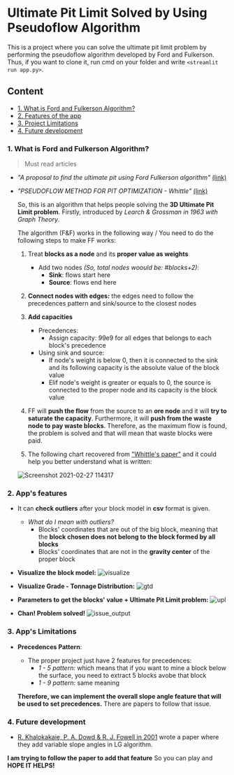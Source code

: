 # Ultimate Pit Limit Solved by Using Pseudoflow Algorithm

This is a project where you can solve the ultimate pit limit problem by performing the pseudoflow algorithm developed by Ford and Fulkerson. Thus, if you want to clone it, run cmd on your folder and write `<streamlit run app.py>`.

<h2> Content </h2>

* [1. What is Ford and Fulkerson Algorithm?](#s1)
* [2. Features of the app](#s2)
* [3. Project Limitations ](#s3)
* [4. Future development ](#s4)


<h3 id = "s1"> 1. What is Ford and Fulkerson Algorithm? </h3>

> Must read articles 
 - *"A proposal to find the ultimate pit using Ford Fulkerson algorithm"* [(link)](https://www.scielo.br/scielo.php?pid=S0370-44672014000400006&script=sci_arttext)
 - *"PSEUDOFLOW METHOD FOR PIT OPTIMIZATION - Whittle"* [(link)](https://www.3ds.com/fileadmin/PRODUCTS-SERVICES/GEOVIA/PDF/whitepaper/2017-GEOVIA-WHITEPAPER-PSEUDOFLOW.pdf)

   So, this is an algorithm that helps people solving the **3D Ultimate Pit Limit problem**. Firstly, introduced by *Learch & Grossman in 1963 with Graph Theory*.

   The algorithm (F&F) works in the following way / You need to do the following steps to make FF works:
   1. Treat **blocks as a node** and its **proper value as weights**
        - Add two nodes *(So, total nodes woould be: #blocks+2)*:
            - **Sink**: flows start here
            - **Source**: flows end here

    2. **Connect nodes with edges:** the edges need to follow the precedences pattern and sink/source to the closest nodes

    3. **Add capacities**
       - Precedences:
           * Assign capacity: 99e9 for all edges that belongs to each block's precedence
       - Using sink and source:
           * If node's weight is below 0, then it is connected to the sink and its following capacity is the absolute value of the block value
           * Elif node's weight is greater or equals to 0, the source is connected to the proper node and its capacity is the block value

    4. FF will **push the flow** from the source to an **ore node** and it will **try to saturate the capacity**. Furthermore, it will **push from the waste node to pay waste blocks**. Therefore, as the maximum flow is found, the problem is solved and that will mean that waste blocks were paid.

    5. The following chart recovered from ["Whittle's paper"](https://www.scielo.br/scielo.php?pid=S0370-44672014000400006&script=sci_arttext ) and it could help you better understand what is written: 

    ![Screenshot 2021-02-27 114317](https://user-images.githubusercontent.com/64980133/109393667-16ce4380-78f1-11eb-95c2-79ff26e7b057.png)
            
<h3 id = "s2">2. App's features</h3>

* It can **check outliers** after your block model in **csv** format is given.

  - *What do I mean with outliers?*
     - Blocks' coordinates that are out of the big block, meaning that the **block chosen does not belong to the block formed by all blocks**
     - Blocks' coordinates that are not in the **gravity center** of the proper block



* **Visualize the block model:**
    ![visualize](https://user-images.githubusercontent.com/64980133/109393924-5f3a3100-78f2-11eb-86dc-bb77fcb2518c.png)



* **Visualize Grade - Tonnage Distribution:**
    ![gtd](https://user-images.githubusercontent.com/64980133/109393968-8ee93900-78f2-11eb-88e4-9d3fbe7ac45f.png)



* **Parameters to get the blocks' value + Ultimate Pit Limit problem:**
    ![upl](https://user-images.githubusercontent.com/64980133/109394014-cb1c9980-78f2-11eb-9ead-82c34d5c9b9f.png)



* **Chan! Problem solved!**
    ![issue_output](https://user-images.githubusercontent.com/64980133/109107598-030fbb00-7700-11eb-9f92-a0a94f7433c1.png)



<h3 id = "s3">3. App's Limitations</h3>

* **Precedences Pattern**:
    - The proper project just have 2 features for precedences:
        * *1 - 5 pattern:* which means that if you want to mine a block below the surface, you need to extract 5 blocks avobe that block
        * *1 - 9 pattern:* same meaning
    
    **Therefore, we can implement the overall slope angle feature that will be used to set precedences.** There are papers to follow that issue.

<h3 id = "s4">4. Future development</h3>

-  [R. Khalokakaie, P. A. Dowd & R. J. Fowell in 2001](https://www.tandfonline.com/doi/abs/10.1179/mnt.2000.109.2.77) wrote a paper where they add variable slope angles in LG algorithm. 


**I am trying to follow the paper to add that feature** So you can play and **HOPE IT HELPS!**

